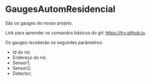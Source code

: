 # GaugesAutomResidencial
São os gauges do nosso projeto.


Link para aprender os comandos básicos do git: https://try.github.io.

Os gauges receberão os seguintes parâmetros:
- Id do nó;
- Endereço do nó;
- Sensor1;
- Sensor2;
- Detector;
